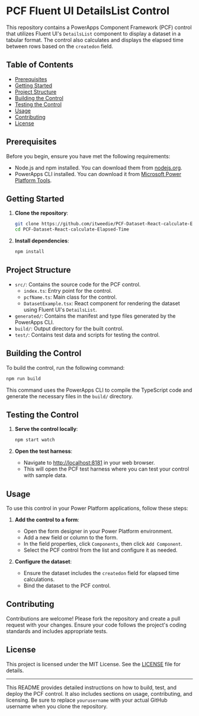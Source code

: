 # PCF Fluent UI DetailsList Control

This repository contains a PowerApps Component Framework (PCF) control that utilizes Fluent UI's `DetailsList` component to display a dataset in a tabular format. The control also calculates and displays the elapsed time between rows based on the `createdon` field.

## Table of Contents

- [Prerequisites](#prerequisites)
- [Getting Started](#getting-started)
- [Project Structure](#project-structure)
- [Building the Control](#building-the-control)
- [Testing the Control](#testing-the-control)
- [Usage](#usage)
- [Contributing](#contributing)
- [License](#license)

## Prerequisites

Before you begin, ensure you have met the following requirements:

- Node.js and npm installed. You can download them from [nodejs.org](https://nodejs.org/).
- PowerApps CLI installed. You can download it from [Microsoft Power Platform Tools](https://docs.microsoft.com/en-us/powerapps/developer/component-framework/tools/download).

## Getting Started

1. **Clone the repository**:
    ```sh
    git clone https://github.com/itweedie/PCF-Dataset-React-calculate-Elapsed-Time.git
    cd PCF-Dataset-React-calculate-Elapsed-Time
    ```

2. **Install dependencies**:
    ```sh
    npm install
    ```

## Project Structure

- `src/`: Contains the source code for the PCF control.
  - `index.ts`: Entry point for the control.
  - `pcfName.ts`: Main class for the control.
  - `DatasetExample.tsx`: React component for rendering the dataset using Fluent UI's `DetailsList`.
- `generated/`: Contains the manifest and type files generated by the PowerApps CLI.
- `build/`: Output directory for the built control.
- `test/`: Contains test data and scripts for testing the control.

## Building the Control

To build the control, run the following command:

```sh
npm run build
```

This command uses the PowerApps CLI to compile the TypeScript code and generate the necessary files in the `build/` directory.

## Testing the Control

1. **Serve the control locally**:
    ```sh
    npm start watch
    ```

2. **Open the test harness**:
    - Navigate to [http://localhost:8181](http://localhost:8181) in your web browser.
    - This will open the PCF test harness where you can test your control with sample data.

## Usage

To use this control in your Power Platform applications, follow these steps:

1. **Add the control to a form**:
    - Open the form designer in your Power Platform environment.
    - Add a new field or column to the form.
    - In the field properties, click `Components`, then click `Add Component`.
    - Select the PCF control from the list and configure it as needed.

2. **Configure the dataset**:
    - Ensure the dataset includes the `createdon` field for elapsed time calculations.
    - Bind the dataset to the PCF control.

## Contributing

Contributions are welcome! Please fork the repository and create a pull request with your changes. Ensure your code follows the project's coding standards and includes appropriate tests.

## License

This project is licensed under the MIT License. See the [LICENSE](LICENSE) file for details.

---

This README provides detailed instructions on how to build, test, and deploy the PCF control. It also includes sections on usage, contributing, and licensing. Be sure to replace `yourusername` with your actual GitHub username when you clone the repository.